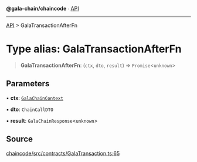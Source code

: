 **@gala-chain/chaincode** ∙ [API](../exports.md)

***

[API](../exports.md) > GalaTransactionAfterFn

# Type alias: GalaTransactionAfterFn

> **GalaTransactionAfterFn**: (`ctx`, `dto`, `result`) => `Promise`\<`unknown`\>

## Parameters

▪ **ctx**: [`GalaChainContext`](../classes/GalaChainContext.md)

▪ **dto**: `ChainCallDTO`

▪ **result**: `GalaChainResponse`\<`unknown`\>

## Source

[chaincode/src/contracts/GalaTransaction.ts:65](https://github.com/GalaChain/sdk/blob/bcbbb18/chaincode/src/contracts/GalaTransaction.ts#L65)
